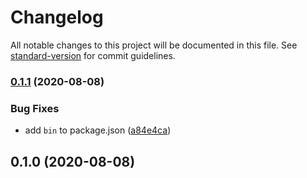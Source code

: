 # Changelog

All notable changes to this project will be documented in this file. See [standard-version](https://github.com/conventional-changelog/standard-version) for commit guidelines.

### [0.1.1](https://github.com/rocwind/gitlab-runner-monitor/compare/v0.1.0...v0.1.1) (2020-08-08)


### Bug Fixes

* add `bin` to package.json ([a84e4ca](https://github.com/rocwind/gitlab-runner-monitor/commit/a84e4ca1ae7fb12814893907e3bfea1d15eeaac6))

## 0.1.0 (2020-08-08)
